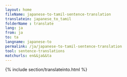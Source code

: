 ```yaml
---
layout: home
fileName: japanese-to-tamil-sentence-translation
translatein: japanese_to_tamil
folderName : translate
lang: ja
from: ja
to: ta
langname: japanese-to
permalink: /ja/japanese-to-tamil-sentence-translation
tool: sentence-translations
matchurls: en&&ja&&ta
---
```

{% include section/translateinto.html %}
